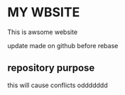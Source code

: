 # MY WBSITE

This is awsome website

update made on github before rebase

## repository purpose
this will cause conflicts
oddddddd 

